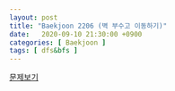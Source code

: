 ```yaml
---
layout: post
title: "Baekjoon 2206 (벽 부수고 이동하기)"
date:   2020-09-10 21:30:00 +0900
categories: [ Baekjoon ]
tags: [ dfs&bfs ]
---
```


[문제보기][prob]


[prob]: https://www.acmicpc.net/problem/2206